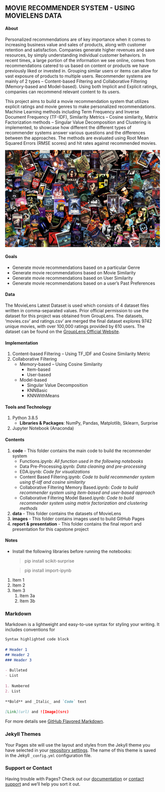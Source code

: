 ## MOVIE RECOMMENDER SYSTEM - USING MOVIELENS DATA

#### About
Personalized recommendations are of key importance when it comes to increasing business value and sales of products, along with customer retention and satisfaction. Companies generate higher revenues and save resources, by simply understanding individual customer behaviors. In recent times, a large portion of the information we see online, comes from recommendations catered to us based on content or products we have previously liked or invested in. Grouping similar users or items can allow for vast exposure of products to multiple users. Recommender systems are mainly of 2 types – Content-based Filtering and Collaborative Filtering (Memory-based and Model-based). Using both Implicit and Explicit ratings, companies can recommend relevant content to its users. 

This project aims to build a movie recommendation system that utilizes explicit ratings and movie genres to make personalized recommendations. Machine Learning methods including Term Frequency and Inverse Document Frequency (TF-IDF), Similarity Metrics – Cosine similarity, Matrix Factorization methods – Singular Value Decomposition and Clustering is implemented, to showcase how different the different types of recommender systems answer various questions and the differences between the approaches. The methods are evaluated using Root Mean Squared Errors (RMSE scores) and hit rates against recommended movies.

![Movie Poster](/images/movies.jpg)

#### Goals
* Generate movie recommendations based on a particular Genre
* Generate movie recommendations based on Movie Similarity
* Generate movie recommendations based on User Similarity
* Generate movie recommendations based on a user’s Past Preferences 

#### Data
The MovieLens Latest Dataset is used which consists of 4 dataset files written in comma-separated values. Prior official permission to use the dataset for this project was obtained from GroupLens. The datasets, ‘movies.csv’ and ratings.csv’ are merged the final dataset explores 9742 unique movies, with over 100,000 ratings provided by 610 users. The dataset can be found on the [GroupLens Official Website](https://grouplens.org/datasets/movielens/).

#### Implementation
1.	Content-based Filtering – Using TF_IDF and Cosine Similarity Metric
2.	Collaborative Filtering
    - Memory-based – Using Cosine Similarity
      * Item-based
      * User-based
    - Model-based
      * Singular Value Decomposition
      * KNNBasic
      * KNNWithMeans

#### Tools and Technology
1. Python 3.8.5
   - **Libraries & Packages**: NumPy, Pandas, Matplotlib, Sklearn, Surprise
3. Jupyter Notebook (Anaconda) 

#### Contents
1. **code** - This folder contains the main code to build the recommender system
   * Functions.ipynb: *All function used in the following notebooks*
   * Data Pre-Processing.ipynb: *Data cleaning and pre-processing*
   * EDA.ipynb: *Code for visualizations*
   * Content Based Filtering.ipynb: *Code to build recommender system using tf-idf and cosine similarity*
   * Collaborative Filtering Memory Based.ipynb: *Code to build recommender system using item-based and user-based approach* 
   * Collaborative Filtering Model Based.ipynb: *Code to build recommender system using matrix factorization and clustering methods*
2. **data** - This folder contains the datasets of MovieLens 
3. **images** - This folder contains images used to build GitHub Pages
4. **report & presentation** - This folder contains the final report and presentation for this capstone project

#### Notes
- Install the following libraries before running the notebooks:
  > pip install scikit-surprise
  
  > pip install import-ipynb

1. Item 1
1. Item 2
1. Item 3
   1. Item 3a
   1. Item 3b

### Markdown

Markdown is a lightweight and easy-to-use syntax for styling your writing. It includes conventions for

```markdown
Syntax highlighted code block

# Header 1
## Header 2
### Header 3

- Bulleted
- List

1. Numbered
2. List

**Bold** and _Italic_ and `Code` text

[Link](url) and ![Image](src)
```

For more details see [GitHub Flavored Markdown](https://guides.github.com/features/mastering-markdown/).

### Jekyll Themes

Your Pages site will use the layout and styles from the Jekyll theme you have selected in your [repository settings](https://github.com/sharmin2697/Movie-Recommendation-System/settings/pages). The name of this theme is saved in the Jekyll `_config.yml` configuration file.

### Support or Contact

Having trouble with Pages? Check out our [documentation](https://docs.github.com/categories/github-pages-basics/) or [contact support](https://support.github.com/contact) and we’ll help you sort it out.
